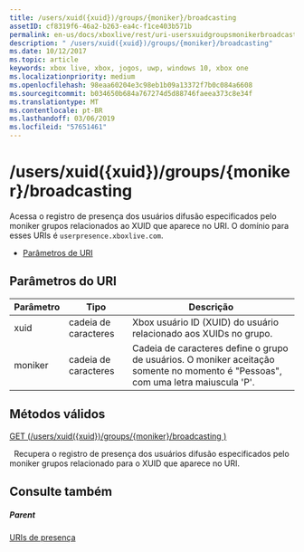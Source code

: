 ```yaml
---
title: /users/xuid({xuid})/groups/{moniker}/broadcasting
assetID: cf8319f6-46a2-b263-ea4c-f1ce403b571b
permalink: en-us/docs/xboxlive/rest/uri-usersxuidgroupsmonikerbroadcasting.html
description: " /users/xuid({xuid})/groups/{moniker}/broadcasting"
ms.date: 10/12/2017
ms.topic: article
keywords: xbox live, xbox, jogos, uwp, windows 10, xbox one
ms.localizationpriority: medium
ms.openlocfilehash: 98eaa60204e3c98eb1b09a13372f7b0c084a6608
ms.sourcegitcommit: b034650b684a767274d5d88746faeea373c8e34f
ms.translationtype: MT
ms.contentlocale: pt-BR
ms.lasthandoff: 03/06/2019
ms.locfileid: "57651461"
---
```

# <a name="usersxuidxuidgroupsmonikerbroadcasting"></a>/users/xuid({xuid})/groups/{moniker}/broadcasting
Acessa o registro de presença dos usuários difusão especificados pelo moniker grupos relacionados ao XUID que aparece no URI. O domínio para esses URIs é `userpresence.xboxlive.com`.
 
  * [Parâmetros de URI](#ID4EV)
 
<a id="ID4EV"></a>

 
## <a name="uri-parameters"></a>Parâmetros do URI
 
| Parâmetro| Tipo| Descrição| 
| --- | --- | --- | 
| xuid| cadeia de caracteres| Xbox usuário ID (XUID) do usuário relacionado aos XUIDs no grupo.| 
| moniker| cadeia de caracteres| Cadeia de caracteres define o grupo de usuários. O moniker aceitação somente no momento é "Pessoas", com uma letra maiuscula 'P'.| 
  
<a id="ID4E4B"></a>

 
## <a name="valid-methods"></a>Métodos válidos

[GET (/users/xuid({xuid})/groups/{moniker}/broadcasting )](uri-usersxuidgroupsmonikerbroadcastingget.md)

&nbsp;&nbsp;Recupera o registro de presença dos usuários difusão especificados pelo moniker grupos relacionado para o XUID que aparece no URI.
 
<a id="ID4EHC"></a>

 
## <a name="see-also"></a>Consulte também
 
<a id="ID4EJC"></a>

 
##### <a name="parent"></a>Parent 

[URIs de presença](atoc-reference-presence.md)

   